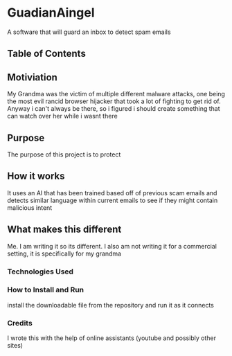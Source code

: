 # GuadianAingel
A software that will guard an inbox to detect spam emails

## Table of Contents 

## Motiviation
My Grandma was the victim of multiple different malware attacks, one being the most evil rancid browser hijacker that took a lot of fighting to get rid of. Anyway i can't always be there, so i figured i should create something that can watch over her while i wasnt there

## Purpose
The purpose of this project is to protect 

## How it works
It uses an AI that has been trained based off of previous scam emails and detects similar language within current emails to see if they might contain malicious intent

## What makes this different
Me. I am writing it so its different. I also am not writing it for a commercial setting, it is specifically for my grandma

### Technologies Used


### How to Install and Run 
install the downloadable file from the repository and run it as it connects
### Credits
I wrote this with the help of online assistants (youtube and possibly other sites)
